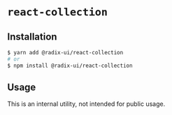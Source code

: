 # `react-collection`

## Installation

```sh
$ yarn add @radix-ui/react-collection
# or
$ npm install @radix-ui/react-collection
```

## Usage

This is an internal utility, not intended for public usage.
